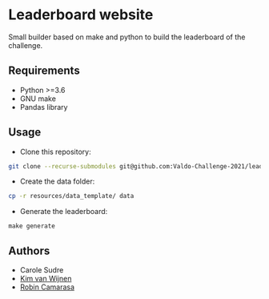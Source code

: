 # Leaderboard website

Small builder based on make and python to build the leaderboard of the challenge.

## Requirements

- Python >=3.6
- GNU make
- Pandas library

## Usage

- Clone this repository:
```bash
git clone --recurse-submodules git@github.com:Valdo-Challenge-2021/leaderboard-website.git
```

- Create the data folder:
```bash
cp -r resources/data_template/ data
```

- Generate the leaderboard:
```
make generate
```

## Authors

- Carole Sudre
- [Kim van Wijnen](https://github.com/kimvwijnen)
- [Robin Camarasa](https://github.com/RobinCamarasa)
